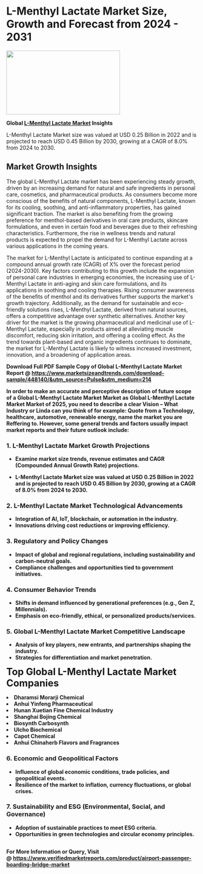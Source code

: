 <H1>L-Menthyl Lactate Market Size, Growth and Forecast from 2024 - 2031</H1><img class="aligncenter size-medium wp-image-584254" src="https://thirdeyenews.in/wp-content/uploads/2024/09/Global-Market-Research-300x168.jpeg" alt="" width="300" height="168" /><p><strong>Global&nbsp;<a href="https://www.marketsizeandtrends.com/download-sample/448140/&amp;utm_source=Pulse&amp;utm_medium=214">L-Menthyl Lactate Market</a> Insights</strong></p><p>L-Menthyl Lactate Market size was valued at USD 0.25 Billion in 2022 and is projected to reach USD 0.45 Billion by 2030, growing at a CAGR of 8.0% from 2024 to 2030.</p><p><h2>Market Growth Insights</h2> <p>The global L-Menthyl Lactate market has been experiencing steady growth, driven by an increasing demand for natural and safe ingredients in personal care, cosmetics, and pharmaceutical products. As consumers become more conscious of the benefits of natural components, L-Menthyl Lactate, known for its cooling, soothing, and anti-inflammatory properties, has gained significant traction. The market is also benefiting from the growing preference for menthol-based derivatives in oral care products, skincare formulations, and even in certain food and beverages due to their refreshing characteristics. Furthermore, the rise in wellness trends and natural products is expected to propel the demand for L-Menthyl Lactate across various applications in the coming years.</p> <p><strong></strong></p> <p>The market for L-Menthyl Lactate is anticipated to continue expanding at a compound annual growth rate (CAGR) of X% over the forecast period (2024-2030). Key factors contributing to this growth include the expansion of personal care industries in emerging economies, the increasing use of L-Menthyl Lactate in anti-aging and skin care formulations, and its applications in soothing and cooling therapies. Rising consumer awareness of the benefits of menthol and its derivatives further supports the market's growth trajectory. Additionally, as the demand for sustainable and eco-friendly solutions rises, L-Menthyl Lactate, derived from natural sources, offers a competitive advantage over synthetic alternatives. Another key driver for the market is the growing pharmaceutical and medicinal use of L-Menthyl Lactate, especially in products aimed at alleviating muscle discomfort, reducing skin irritation, and offering a cooling effect. As the trend towards plant-based and organic ingredients continues to dominate, the market for L-Menthyl Lactate is likely to witness increased investment, innovation, and a broadening of application areas. <p><strong></p><p><span class=""><strong>Download Full PDF Sample Copy of Global L-Menthyl Lactate Market Report</strong> @ <a href="https://www.marketsizeandtrends.com/download-sample/448140/&amp;utm_source=Pulse&amp;utm_medium=214" target="_blank">https://www.marketsizeandtrends.com/download-sample/448140/&amp;utm_source=Pulse&amp;utm_medium=214</a></span></p><p>In order to make an accurate and perceptive description of future scope of a Global&nbsp;L-Menthyl Lactate Market Market as Global&nbsp;L-Menthyl Lactate Market Market of 2025, you need to describe a clear Vision &ndash; What Industry or Linda can you think of for example: Quote from a Technology, healthcare, automotive, renewable energy, name the market you are Reffering to. However, some general trends and factors usually impact market reports and their future outlook include:</p><h3>1.&nbsp;<strong>L-Menthyl Lactate Market Growth Projections</strong></h3><ul><li>Examine market size trends, revenue estimates and CAGR (Compounded Annual Growth Rate) projections.</li><li><p>L-Menthyl Lactate Market size was valued at USD 0.25 Billion in 2022 and is projected to reach USD 0.45 Billion by 2030, growing at a CAGR of 8.0% from 2024 to 2030.</p></li></ul><h3>2.&nbsp;<strong>L-Menthyl Lactate Market Technological Advancements</strong></h3><ul><li>Integration of AI, IoT, blockchain, or automation in the industry.</li><li>Innovations driving cost reductions or improving efficiency.</li></ul><h3>3.&nbsp;<strong>Regulatory and Policy Changes</strong></h3><ul><li>Impact of global and regional regulations, including sustainability and carbon-neutral goals.</li><li>Compliance challenges and opportunities tied to government initiatives.</li></ul><h3>4.&nbsp;<strong>Consumer Behavior Trends</strong></h3><ul><li>Shifts in demand influenced by generational preferences (e.g., Gen Z, Millennials).</li><li>Emphasis on eco-friendly, ethical, or personalized products/services.</li></ul><h3>5.&nbsp;<strong>Global L-Menthyl Lactate Market Competitive Landscape</strong></h3><ul><li>Analysis of key players, new entrants, and partnerships shaping the industry.</li><li>Strategies for differentiation and market penetration.</li></ul><p data-pm-slice="1 1 []"><span style="color: inherit; font-family: inherit; font-size: 25px;">Top Global L-Menthyl Lactate Market Companies</span></p><div class="" data-test-id=""><p><li>Dharamsi Morarji Chemical</li><li> Anhui Yinfeng Pharmaceutical</li><li> Hunan Xuetian Fine Chemical Industry</li><li> Shanghai Bojing Chemical</li><li> Biosynth Carbosynth</li><li> Ulcho Biochemical</li><li> Capot Chemical</li><li> Anhui Chinaherb Flavors and Fragrances</li></p></div><h3>6.&nbsp;<strong>Economic and Geopolitical Factors</strong></h3><ul><li>Influence of global economic conditions, trade policies, and geopolitical events.</li><li>Resilience of the market to inflation, currency fluctuations, or global crises.</li></ul><h3>7.&nbsp;<strong>Sustainability and ESG (Environmental, Social, and Governance)</strong></h3><ul><li>Adoption of sustainable practices to meet ESG criteria.</li><li>Opportunities in green technologies and circular economy principles.</li></ul><h2><strong style="font-size: 14px;">For More Information or Query, Visit @&nbsp;</strong><a style="background-color: #ffffff; font-size: 14px;" href="https://www.marketsizeandtrends.com/report/l-menthyl-lactate-market/" target="_blank">https://www.verifiedmarketreports.com/product/airport-passenger-boarding-bridge-market</a></h2>
